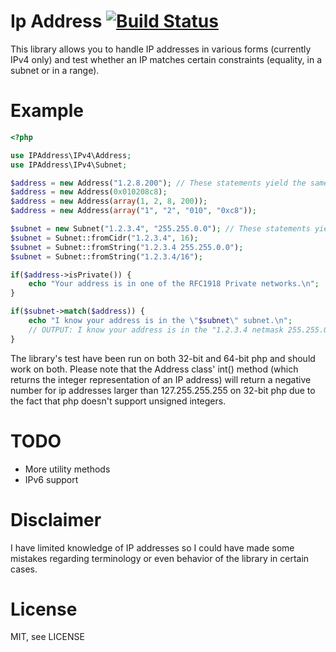 # Ip Address  [![Build Status](https://travis-ci.org/gwkunze/IpAddress.png)](https://travis-ci.org/gwkunze/IpAddress)

This library allows you to handle IP addresses in various forms (currently IPv4 only) and test whether an IP matches
certain constraints (equality, in a subnet or in a range).

Example
=======

``` php
<?php

use IPAddress\IPv4\Address;
use IPAddress\IPv4\Subnet;

$address = new Address("1.2.8.200"); // These statements yield the same address
$address = new Address(0x010208c8);
$address = new Address(array(1, 2, 8, 200));
$address = new Address(array("1", "2", "010", "0xc8"));

$subnet = new Subnet("1.2.3.4", "255.255.0.0"); // These statements yield the same subnet
$subnet = Subnet::fromCidr("1.2.3.4", 16);
$subnet = Subnet::fromString("1.2.3.4 255.255.0.0");
$subnet = Subnet::fromString("1.2.3.4/16");

if($address->isPrivate()) {
    echo "Your address is in one of the RFC1918 Private networks.\n";
}

if($subnet->match($address)) {
    echo "I know your address is in the \"$subnet\" subnet.\n";
    // OUTPUT: I know your address is in the "1.2.3.4 netmask 255.255.0.0" subnet.
}

```

The library's test have been run on both 32-bit and 64-bit php and should work on both. Please note that the Address class' int() method (which returns the integer representation of an IP address) will return a negative number for ip addresses larger than 127.255.255.255 on 32-bit php due to the fact that php doesn't support unsigned integers.

TODO
====

 - More utility methods
 - IPv6 support

Disclaimer
==========

I have limited knowledge of IP addresses so I could have made some mistakes regarding terminology or even behavior of the library in certain cases.

License
=======

MIT, see LICENSE
